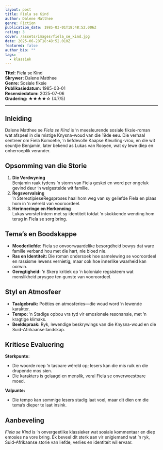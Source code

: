 ```yaml
---
layout: post
title: Fiela se Kind
author: Dalene Matthee
genre: Fiction
publication_date: 1985-03-01T18:48:52.006Z
rating: 3
cover: /assets/images/fiela_se_kind.jpg
date: 2025-06-28T18:48:52.010Z
featured: false
author_bio: ""
tags:
  - klassiek
---
```

**Titel:** Fiela se Kind  
**Skrywer:** Dalene Matthee  
**Genre:** Sosiale fiksie  
**Publikasiedatum:** 1985-03-01  
**Resensiedatum:** 2025-07-06  
**Gradering:** ★★★★☆ (4.7/5)

---

## Inleiding  
Dalene Matthee se _Fiela se Kind_ is ’n meesleurende sosiale fiksie-roman wat afspeel in die mistige Knysna-woud van die 19de eeu. Die verhaal sentreer om Fiela Komoetie, ’n liefdevolle Kaapse Kleurling-vrou, en die wit seuntjie Benjamin, later bekend as Lukas van Rooyen, wat sy lewe diep en onherroeplik verander.

## Opsomming van die Storie  
1. **Die Verdwyning**  
   Benjamin raak tydens ’n storm van Fiela geskei en word per ongeluk gevind deur ’n welgestelde wit familie.  
2. **Regsvervalsing**  
   ’n StereotipieseRegsproses haal hom weg van sy geliefde Fiela en plaas hom in ’n wêreld van vooroordeel.  
3. **Herinneringe en Herkenning**  
   Lukas worstel intern met sy identiteit totdat ’n skokkende wending hom terug in Fiela se sorg bring.

## Tema’s en Boodskappe  
- **Moederliefde:** Fiela se onvoorwaardelike besorgdheid bewys dat ware familie verband hou met die hart, nie bloed nie.  
- **Ras en Identiteit:** Die roman ondersoek hoe samelewing se vooroordeel en rassisme lewens vernietig, maar ook hoe innerlike waarheid kan oorwin.  
- **Geregtigheid:** ’n Skerp kritiek op ’n koloniale regsisteem wat menslikheid prysgee ten gunste van vooroordeel.

## Styl en Atmosfeer  
- **Taalgebruik:** Poëties en atmosferies—die woud word ’n lewende karakter.  
- **Tempo:** ’n Stadige opbou vra tyd vir emosionele resonansie, met ’n kragtige klimaks.  
- **Beeldspraak:** Ryk, lewendige beskrywings van die Knysna-woud en die Suid-Afrikaanse landskap.

## Kritiese Evaluering  
**Sterkpunte:**  
- Die woorde roep ’n tasbare wêreld op; lesers kan die mis ruik en die drupende mos sien.  
- Die karakters is gelaagd en menslik, veral Fiela se onverwoestbare moed.  

**Valpunte:**  
- Die tempo kan sommige lesers stadig laat voel, maar dit dien om die tema’s dieper te laat insink.  

## Aanbeveling  
_Fiela se Kind_ is ’n onvergeetlike klassieker wat sosiale kommentaar en diep emosies na vore bring. Ek beveel dit sterk aan vir enigiemand wat ’n ryk, Suid-Afrikaanse storie van liefde, verlies en identiteit wil ervaar.  


